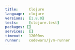 ```yaml
---
title:     Clojure
language:  clojure
versions:  [1.8.0]
tests:     [clojure.test]
packages: []
services:  []
timeout:   12000ms
runner:    codewars/jvm-runner
---
```


